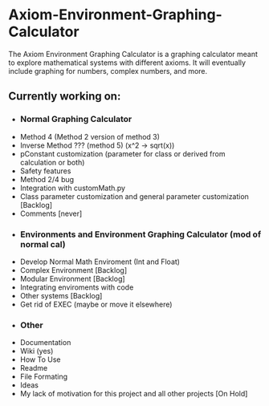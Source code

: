 # Axiom-Environment-Graphing-Calculator
The Axiom Environment Graphing Calculator is a graphing calculator meant to explore mathematical systems with different axioms. It will eventually include graphing for numbers, complex numbers, and more.


## Currently working on: 

- ### Normal Graphing Calculator
- Method 4 (Method 2 version of method 3)
- Inverse Method ??? (method 5) (x^2 -> sqrt(x))
- pConstant customization (parameter for class or derived from calculation or both)
- Safety features
- Method 2/4 bug
- Integration with customMath.py
- Class parameter customization and general parameter customization [Backlog]
- Comments [never]
- ### Environments and Environment Graphing Calculator (mod of normal cal)
- Develop Normal Math Enviroment (Int and Float)
- Complex Environment [Backlog]
- Modular Environment [Backlog]
- Integrating enviroments with code
- Other systems [Backlog]
- Get rid of EXEC (maybe or move it elsewhere)
- ### Other
- Documentation
- Wiki (yes)
- How To Use
- Readme
- File Formating
- Ideas
- My lack of motivation for this project and all other projects [On Hold]
